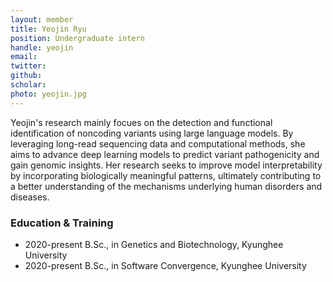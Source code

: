 ```yaml
---
layout: member
title: Yeojin Ryu
position: Undergraduate intern
handle: yeojin
email: 
twitter: 
github: 
scholar: 
photo: yeojin.jpg
---
```


Yeojin's research mainly focues on the detection and functional identification of noncoding variants using large language models. By leveraging long-read sequencing data and computational methods, she aims to advance deep learning models to predict variant pathogenicity and gain genomic insights. Her research seeks to improve model interpretability by incorporating biologically meaningful patterns, ultimately contributing to a better understanding of the mechanisms underlying human disorders and diseases.

### Education & Training
- 2020-present B.Sc., in Genetics and Biotechnology, Kyunghee University
- 2020-present B.Sc., in Software Convergence, Kyunghee University
